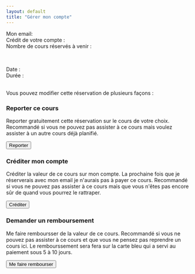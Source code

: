 ```yaml
---
layout: default
title: "Gérer mon compte"
---
```


<div class="infobox">
	<p>
	Mon email: <span id="account-email"></span><br/>
	Crédit de votre compte : <span id="account-balance"></span><br/>
	Nombre de cours réservés à venir : <span id="nb-future-bookings"></span>
	</p>
</div>

<div class="booked-class infobox" id="booked-class-template">
	<div>
		<h2 class="booked-class-title"></h2><br/>
		Date : <span class="booked-class-date"></span><br/>
		Durée : <span class="booked-class-duration"></span><br/>
		<p class="booked-class-description"></p><br/>
		Vous pouvez modifier cette réservation de plusieurs façons :
	</div>
	<div class="booked-class-options">
		<div>
			<h3>Reporter ce cours</h3>
			<p>Reporter gratuitement cette réservation sur le cours de votre choix. Recommandé si vous ne pouvez pas assister à ce cours mais voulez assister à un autre cours déjà planifié.</p>
			<button data-href="/#postpone?customerId=%customerId%&lessonToPostponeId=%lessonToPostponeId%" data-onclick="redirect">Reporter<span class="wait"></span></button>
		</div>
		<div>
			<h3>Créditer mon compte</h3>
			<p>Créditer la valeur de ce cours sur mon compte. La prochaine fois que je réserverais avec mon email je n'aurais pas à payer ce cours. Recommandé si vous ne pouvez pas assister à ce cours mais que vous n'êtes pas encore sûr de quand vous pourrez le rattraper.</p>
			<button data-href="https://ga09zolgt2.execute-api.eu-west-3.amazonaws.com/account/credit?customerId=%customerId%&id=%lessonToPostponeId%">Créditer<span class="wait"></span></button>
		</div>
		<div>
			<h3>Demander un remboursement</h3>
			<p>Me faire remboursser de la valeur de ce cours. Recommandé si vous ne pouvez pas assister à ce cours et que vous ne pensez pas reprendre un cours ici. Le rembourssement sera fera sur la carte bleu qui a servi au paiement sous 5 à 10 jours.</p>
			<button data-href="https://ga09zolgt2.execute-api.eu-west-3.amazonaws.com/account/refund?customerId=%customerId%&id=%lessonToPostponeId%">Me faire rembourser<span class="wait"></span></button>
		</div>
	</div>
</div>

<div>
	<script>
		function clickOption(event) {
				clearAnimation = animateWaitElement(event.target.querySelector(".wait")[0], event.target)
	  		if (event.target.dataset.onclick === "redirect") {
	  			window.location.href = event.target.dataset.href
	    	} else {
		     	fetch(
	      		event.target.dataset.href,
	      		{ method: "POST" }
		      	)
		        .then(response => {
		        	if (response.ok) {
		        		return response.json()
		        	} else {
		        		throw new Error("No OK response")
		        	}
		        })
		        .then(j => {
		        	window.location.href = j.redirect_to
		        })
		        .catch(err => {
		        	clearAnimation()
		        	console.error(err)
		        	document.getElementById("booking-info").append("Impossible d'effectuer cette opération, veuillez rééssayer plus tard.")
		        })
	    	}
		}
		document.addEventListener('DOMContentLoaded', function() {
			if (window.location.hash) {
				const customerId = window.location.hash.slice(1)
			  	fetch('https://ga09zolgt2.execute-api.eu-west-3.amazonaws.com/account?customerId=' + customerId)
				  .then(response => {
				  	if (response.ok) {
				  		return response.json()
				  	} else {
				  		throw new Error("No OK response")
				  	}
				  })
				  .then(account => {
				  	document.getElementById("account-email").innerText = account.email
				  	document.getElementById("account-balance").innerText = account.balance
				  	document.getElementById("nb-future-bookings").innerText = account.bookings.length
				  	for (booking of account.bookings) {
				  		const {durationHuman, startHuman} = datetimeToFrenchDatetimeAndDuration(new Date(booking.start_datetime), new Date(booking.end_datetime))
				  		let clone = document.querySelector('#booked-class-template').cloneNode(true)
				  		clone.setAttribute( 'id', "")
				  		clone.querySelectorAll(".booked-class-title")[0].innerText = booking.long_title
				  		clone.querySelectorAll(".booked-class-description")[0].innerText = booking.description
				  		clone.querySelectorAll(".booked-class-date")[0].innerText = startHuman
				  		clone.querySelectorAll(".booked-class-duration")[0].innerText = durationHuman
				  		clone.querySelectorAll("button").forEach((el) => {
				  			el.dataset.href = el.dataset.href.replace("%lessonToPostponeId%", booking.id)
				  			el.dataset.href = el.dataset.href.replace("%customerId%", customerId)
				  			el.addEventListener("click", clickOption)
				  		})
				  		document.querySelector('#content').appendChild(clone)
				  	}
				  })
				  .catch(err => {
				  	console.error(err)
				  	document.querySelectorAll('.infobox p')[0].innerText = "Impossible de récupérer les informations de votre compte, revenez plus tard."
				  })
			}
		})
	</script>
</div>